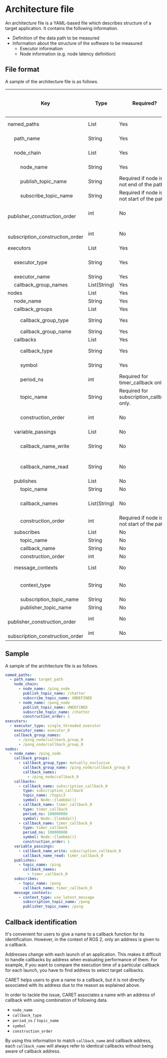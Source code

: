 # Architecture file

An architecture file is a YAML-based file which describes structure of a target application.
It contains the following information.

- Definition of the data path to be measured
- Information about the structure of the software to be measured
  - Executor information
  - Node information (e.g. node latency definition)

## File format

A sample of the architecture file is as follows.

| Key                                           | Type         | Required?                                  | Auto generate? <br> (Configuration method) | Note / Description                                 |
| --------------------------------------------- | ------------ | ------------------------------------------ | ------------------------------------------ | -------------------------------------------------- |
| named_paths                                   | List         | Yes                                        | Yes                                        | Path definitions to evaluate.                      |
| &emsp; path_name                              | String       | Yes                                        | No (Edit via Python-API)                   |                                                    |
| &emsp; node_chain                             | List         | Yes                                        | No (Edit via Python-API)                   |                                                    |
| &emsp; &emsp; node_name                       | String       | Yes                                        | No (Edit via Python-API)                   |                                                    |
| &emsp; &emsp; publish_topic_name              | String       | Required if node is not end of the path.   | No (Edit via Python-API)                   |                                                    |
| &emsp; &emsp; subscribe_topic_name            | String       | Required if node is not start of the path. | No (Edit via Python-API)                   |                                                    |
| &emsp; &emsp; publisher_construction_order    | int          | No                                         | No (Edit via Python-API)                   | Zero is used as the default value if not present.  |
| &emsp; &emsp; subscription_construction_order | int          | No                                         | No (Edit via Python-API)                   | Zero is used as the default value if not present.  |
| executors                                     | List         | Yes                                        | Yes                                        |                                                    |
| &emsp; executor_type                          | String       | Yes                                        | Yes                                        | single_threaded_executor / multi_threaded_executor |
| &emsp; executor_name                          | String       | Yes                                        | Yes                                        |                                                    |
| &emsp; callback_group_names                   | List(String) | Yes                                        | Yes                                        |                                                    |
| nodes                                         | List         | Yes                                        | Yes                                        |                                                    |
| &emsp; node_name                              | String       | Yes                                        | Yes                                        |                                                    |
| &emsp; callback_groups                        | List         | Yes                                        | Yes                                        |                                                    |
| &emsp; &emsp; callback_group_type             | String       | Yes                                        | Yes                                        | mutually_exclusive / reentrant                     |
| &emsp; &emsp; callback_group_name             | String       | Yes                                        | Yes                                        |                                                    |
| &emsp; callbacks                              | List         | Yes                                        | Yes                                        |                                                    |
| &emsp; &emsp; callback_type                   | String       | Yes                                        | Yes                                        | timer_callback / subscription_callback             |
| &emsp; &emsp; symbol                          | String       | Yes                                        | Yes                                        | symbol for callback function.                      |
| &emsp; &emsp; period_ns                       | int          | Required for timer_callback only.          | Yes                                        |                                                    |
| &emsp; &emsp; topic_name                      | String       | Required for subscription_callback only.   | Yes                                        |                                                    |
| &emsp; &emsp; construction_order              | int          | No                                         | No                                         | Zero is used as the default value if not present.  |
| &emsp; variable_passings                      | List         | No                                         | Yes                                        |                                                    |
| &emsp; &emsp; callback_name_write             | String       | No                                         | No (Edit architecture file)                | default value = UNDEFINED                          |
| &emsp; &emsp; callback_name_read              | String       | No                                         | No (Edit architecture file)                | default value = UNDEFINED                          |
| &emsp; publishes                              | List         | No                                         | Yes                                        |                                                    |
| &emsp; &emsp; topic_name                      | String       | No                                         | Yes                                        |                                                    |
| &emsp; &emsp; callback_names                  | List(String) | No                                         | No (Edit architecture file)                | callbacks which publish the topic.                 |
| &emsp; &emsp; construction_order              | int          | Required if node is not start of the path. | No (Edit via Python-API)                   |                                                    |
| &emsp; subscribes                             | List         | No                                         | Yes                                        |                                                    |
| &emsp; &emsp; topic_name                      | String       | No                                         | Yes                                        |                                                    |
| &emsp; &emsp; callback_name                   | String       | No                                         | Yes                                        |                                                    |
| &emsp; &emsp; construction_order              | int          | No                                         | No                                         |                                                    |
| &emsp; message_contexts                       | List         | No                                         | Yes                                        | Field to define node latency                       |
| &emsp; &emsp; context_type                    | String       | No                                         | No (Edit architecture file)                | default value = UNDEFINED                          |
| &emsp; &emsp; subscription_topic_name         | String       | No                                         | Yes                                        |                                                    |
| &emsp; &emsp; publisher_topic_name            | String       | No                                         | Yes                                        |                                                    |
| &emsp; &emsp; publisher_construction_order    | int          | No                                         | Yes                                        |                                                    |
| &emsp; &emsp; subscription_construction_order | int          | No                                         | Yes                                        |                                                    |

## Sample

A sample of the architecture file is as follows.

```yaml
named_paths:
  - path_name: target_path
    node_chain:
      - node_name: /ping_node
        publish_topic_name: /chatter
        subscribe_topic_name: UNDEFINED
      - node_name: /pong_node
        publish_topic_name: UNDEFINED
        subscribe_topic_name: /chatter
        construction_order: 1
executors:
  - executor_type: single_threaded_executor
    executor_name: executor_0
    callback_group_names:
      - /ping_node/callback_group_0
      - /pong_node/callback_group_0
nodes:
  - node_name: /ping_node
    callback_groups:
      - callback_group_type: mutually_exclusive
        callback_group_name: /ping_node/callback_group_0
        callback_names:
          - /ping_node/callback_0
    callbacks:
      - callback_name: subscription_callback_0
        type: subscription_callback
        topic_name: /topic3
        symbol: Node::{lambda()}
      - callback_name: timer_callback_0
        type: timer_callback
        period_ns: 100000000
        symbol: Node::{lambda()}
      - callback_name: timer_callback_0
        type: timer_callback
        period_ns: 100000000
        symbol: Node::{lambda()}
        construction_order: 1
    variable_passings:
      - callback_name_write: subscription_callback_0
        callback_name_read: timer_callback_0
    publishes:
      - topic_name: /ping
        callback_names:
          - timer_callback_0
    subscribes:
      - topic_name: /pong
        callback_name: timer_callback_0
    message_contexts:
      - context_type: use_latest_message
        subscription_topic_name: /pong
        publisher_topic_name: /ping
```

## Callback identification

It's convenient for users to give a name to a callback function for its identification. However, in the context of ROS 2, only an address is given to a callback.

Addresses change with each launch of an application.
This makes it difficult to handle callbacks by address when evaluating performance of them.
For example, if you want to compare the execution time of a particular callback for each launch, you have to find address to select target callbacks.

CARET helps users to give a name to a callback, but it is not directly associated with its address due to the reason as explained above.

In order to tackle the issue, CARET associates a name with an address of callback with using combination of following data.

- `node_name`
- `callback_type`
- `period_ns` / `topic_name`
- `symbol`
- `construction_order`

By using this information to match `callback_name` and callback address,
each `callback_name` will always refer to identical callbacks without being aware of callback address.
